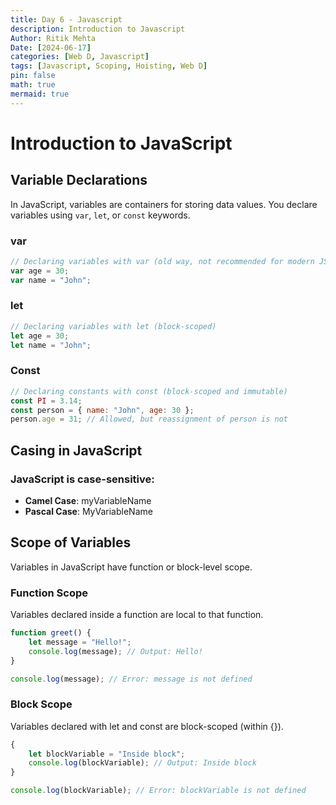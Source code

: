 ```yaml
---
title: Day 6 - Javascript
description: Introduction to Javascript
Author: Ritik Mehta
Date: [2024-06-17]
categories: [Web D, Javascript]
tags: [Javascript, Scoping, Hoisting, Web D]
pin: false
math: true
mermaid: true
---
```


# Introduction to JavaScript

## Variable Declarations

In JavaScript, variables are containers for storing data values. You declare variables using `var`, `let`, or `const` keywords.

### var

````javascript
// Declaring variables with var (old way, not recommended for modern JS)
var age = 30;
var name = "John";
````

### let

````javascript
// Declaring variables with let (block-scoped)
let age = 30;
let name = "John";
````
### Const 

````javascript
// Declaring constants with const (block-scoped and immutable)
const PI = 3.14;
const person = { name: "John", age: 30 };
person.age = 31; // Allowed, but reassignment of person is not
````
## Casing in JavaScript

### JavaScript is case-sensitive:

- **Camel Case**: myVariableName
- **Pascal Case**: MyVariableName

## Scope of Variables

Variables in JavaScript have function or block-level scope.

### Function Scope

Variables declared inside a function are local to that function.

````javascript
function greet() {
    let message = "Hello!";
    console.log(message); // Output: Hello!
}

console.log(message); // Error: message is not defined
````

### Block Scope

Variables declared with let and const are block-scoped (within {}).

````javascript
{
    let blockVariable = "Inside block";
    console.log(blockVariable); // Output: Inside block
}

console.log(blockVariable); // Error: blockVariable is not defined
````

